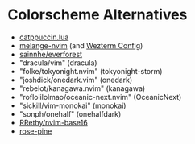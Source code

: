 # Colorscheme Alternatives

- [catppuccin.lua](https://github.com/catppuccin/nvim)
- [melange-nvim](https://github.com/savq/melange-nvim) (and [Wezterm Config](https://github.com/savq/melange-nvim/blob/258e5afa978aa886e7ac346612e5f920a2b6be59/term/wezterm/melange_dark.toml))
- [sainnhe/everforest](https://github.com/sainnhe/everforest)
- "dracula/vim" (dracula)
- "folke/tokyonight.nvim" (tokyonight-storm)
- "joshdick/onedark.vim" (onedark)
- "rebelot/kanagawa.nvim" (kanagawa)
- "roflolilolmao/oceanic-next.nvim" (OceanicNext)
- "sickill/vim-monokai" (monokai)
- "sonph/onehalf" (onehalfdark)
- [RRethy/nvim-base16](https://github.com/RRethy/nvim-base16)
- [rose-pine](https://github.com/rose-pine/neovim)
